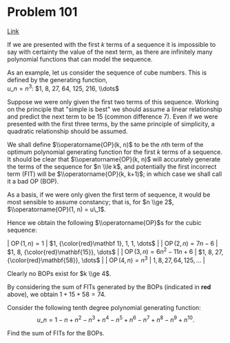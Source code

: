 # Problem 101

[Link](https://projecteuler.net/problem=101)

If we are presented with the first $k$ terms of a sequence it is impossible to say with certainty the value of the next term, as there are infinitely many polynomial functions that can model the sequence.

As an example, let us consider the sequence of cube numbers. This is defined by the generating function,  
$u\_n = n^3$: $1, 8, 27, 64, 125, 216, \\dots$

Suppose we were only given the first two terms of this sequence. Working on the principle that "simple is best" we should assume a linear relationship and predict the next term to be $15$ (common difference $7$). Even if we were presented with the first three terms, by the same principle of simplicity, a quadratic relationship should be assumed.

We shall define $\\operatorname{OP}(k, n)$ to be the $n$th term of the optimum polynomial generating function for the first $k$ terms of a sequence. It should be clear that $\\operatorname{OP}(k, n)$ will accurately generate the terms of the sequence for $n \\le k$, and potentially the first incorrect term (FIT) will be $\\operatorname{OP}(k, k+1)$; in which case we shall call it a bad OP (BOP).

As a basis, if we were only given the first term of sequence, it would be most sensible to assume constancy; that is, for $n \\ge 2$, $\\operatorname{OP}(1, n) = u\_1$.

Hence we obtain the following $\\operatorname{OP}$s for the cubic sequence:

| $\operatorname{OP}(1, n) = 1$              | $1, {\color{red}\mathbf 1}, 1, 1, \dots$    |
| $\operatorname{OP}(2, n) = 7n - 6$         | $1, 8, {\color{red}\mathbf{15}}, \dots$     |
| $\operatorname{OP}(3, n) = 6n^2 - 11n + 6$ | $1, 8, 27, {\color{red}\mathbf{58}}, \dots$ |
| $\operatorname{OP}(4, n) = n^3$            | $1, 8, 27, 64, 125, \dots$                  |

Clearly no BOPs exist for $k \\ge 4$.

By considering the sum of FITs generated by the BOPs (indicated in **red** above), we obtain $1 + 15 + 58 = 74$.

Consider the following tenth degree polynomial generating function: $$u\_n = 1 - n + n^2 - n^3 + n^4 - n^5 + n^6 - n^7 + n^8 - n^9 + n^{10}.$$

Find the sum of FITs for the BOPs.
